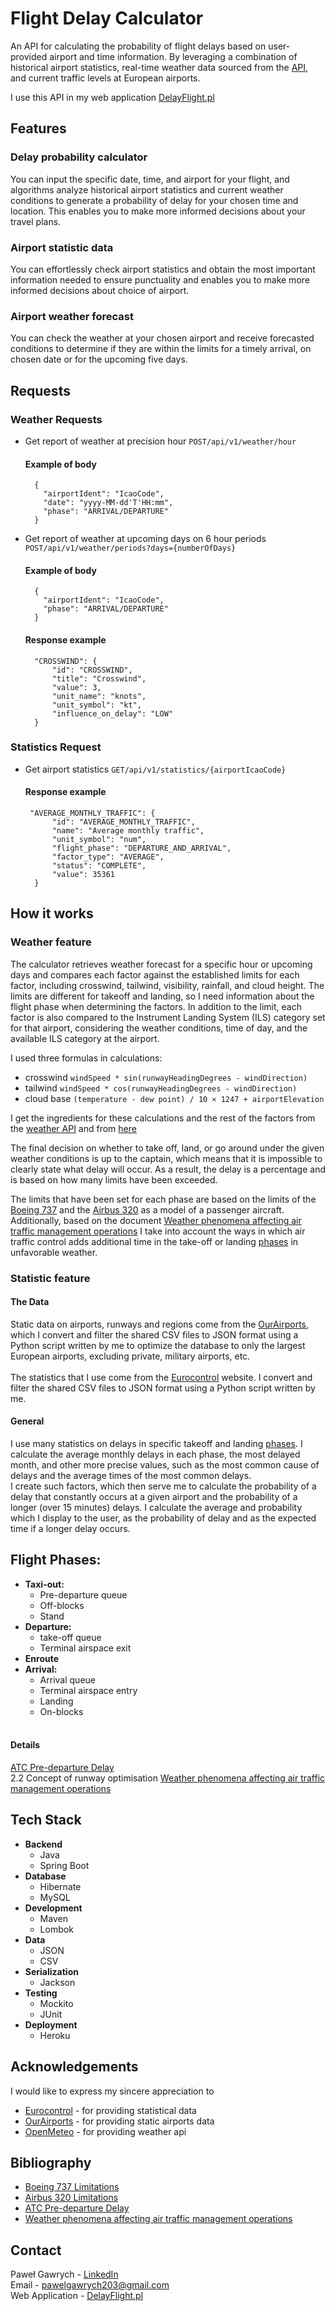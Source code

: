 # Flight Delay Calculator

An API for calculating the probability of flight delays based on user-provided airport and time information. By leveraging a combination of historical airport statistics, real-time weather data sourced from the [API](#acknowledgements), and current traffic levels at European airports.

I use this API in my web application [DelayFlight.pl](https://www.delayflight.pl)

## Features
  ### Delay probability calculator
  You can input the specific date, time, and airport for your flight, and algorithms analyze historical airport statistics and current weather conditions to generate a probability of delay for your chosen time and location. This enables you to make more informed decisions about your travel plans.
  
  ### Airport statistic data
  You can effortlessly check airport statistics and obtain the most important information needed to ensure punctuality and enables you to make more informed decisions about choice of airport.
  
  ### Airport weather forecast
  You can check the weather at your chosen airport and receive forecasted conditions to determine if they are within the limits for a timely arrival, on chosen date or for the upcoming five days.

## Requests
  ### Weather Requests
  * Get report of weather at precision hour `POST/api/v1/weather/hour`
  
    #### Example of body 
    ```
      {
        "airportIdent": "IcaoCode",
        "date": "yyyy-MM-dd'T'HH:mm",
        "phase": "ARRIVAL/DEPARTURE"
      }
    ```
* Get report of weather at upcoming days on 6 hour periods `POST/api/v1/weather/periods?days={numberOfDays}`

  #### Example of body
    ```
      {
        "airportIdent": "IcaoCode",
        "phase": "ARRIVAL/DEPARTURE"
      }
    ```

  #### Response example

  ```
    "CROSSWIND": {
        "id": "CROSSWIND",
        "title": "Crosswind",
        "value": 3,
        "unit_name": "knots",
        "unit_symbol": "kt",
        "influence_on_delay": "LOW"
    }
  ```

### Statistics Request
* Get airport statistics `GET/api/v1/statistics/{airportIcaoCode}`

  #### Response example
  
  ```
   "AVERAGE_MONTHLY_TRAFFIC": {
        "id": "AVERAGE_MONTHLY_TRAFFIC",
        "name": "Average monthly traffic",
        "unit_symbol": "num",
        "flight_phase": "DEPARTURE_AND_ARRIVAL",
        "factor_type": "AVERAGE",
        "status": "COMPLETE",
        "value": 35361
    }
  ```

## How it works
  ### Weather feature
  The calculator retrieves weather forecast for a specific hour or upcoming days and compares each factor against the established limits for each factor, including crosswind, tailwind, visibility, rainfall, and cloud height. The limits are different for takeoff and landing, so I need information about the flight phase when determining the factors. In addition to the limit, each factor is also compared to the Instrument Landing System (ILS) category set for that airport, considering the weather conditions, time of day, and the available ILS category at the airport.

  I used three formulas in calculations:
  * crosswind `windSpeed * sin(runwayHeadingDegrees - windDirection)`
  * tailwind `windSpeed * cos(runwayHeadingDegrees - windDirection)`
  * cloud base `(temperature - dew point) / 10 × 1247 + airportElevation`

  I get the ingredients for these calculations and the rest of the factors from the [weather API](#acknowledgements) and from [here](#the-data)


  The final decision on whether to take off, land, or go around under the given weather conditions is up to the captain, which means that it is impossible to clearly state what delay will occur. As a result, the delay is a percentage and is based on how many limits have been exceeded.

  The limits that have been set for each phase are based on the limits of the [Boeing 737](#bibliography) and the [Airbus 320](#bibliography) as a model of a passenger aircraft.
  Additionally, based on the document [Weather phenomena affecting air traffic management operations](#bibliography) I take into account the ways in which air traffic control adds additional time in the take-off or landing [phases](#flight-phases) in unfavorable weather.


  ### Statistic feature
  #### The Data
  Static data on airports, runways and regions come from the [OurAirports](#acknowledgements), which I convert and filter the shared CSV files to JSON format using a Python script written by me to optimize the database to only the largest European airports, excluding private, military airports, etc.<br/><br/>
  The statistics that I use come from the [Eurocontrol](#acknowledgements) website. I convert and filter the shared CSV files to JSON format using a Python script written by me.
  
  #### General
   I use many statistics on delays in specific takeoff and landing [phases](#flight-phases). I calculate the average monthly delays in each phase, the most delayed month, and other more precise values, such as the most common cause of delays and the average times of the most common delays. <br /> I create such factors, which then serve me to calculate the probability of a delay that constantly occurs at a given airport and the probability of a longer (over 15 minutes) delays. I calculate the average and probability which I display to the user, as the probability of delay and as the expected time if a longer delay occurs.

  ## Flight Phases:
  * **Taxi-out:**
    * Pre-departure queue
    * Off-blocks
    * Stand
  * **Departure:**
    * take-off queue
    * Terminal airspace exit
  * **Enroute**
  * **Arrival:**
    * Arrival queue
    * Terminal airspace entry
    * Landing
    * On-blocks
  <br/> <br/>
  #### Details
  [ATC Pre-departure Delay](#bibliography) <br /> 2.2 Concept of runway optimisation [Weather phenomena affecting air traffic management operations](#bibliography) 

## Tech Stack
* **Backend**
  * Java
  * Spring Boot
* **Database**
  * Hibernate
  * MySQL
* **Development**
  * Maven
  * Lombok
* **Data**
  * JSON
  * CSV
* **Serialization**
  * Jackson
* **Testing**
  * Mockito
  * JUnit
* **Deployment**
  * Heroku

## Acknowledgements
I would like to express my sincere appreciation to 
* [Eurocontrol](https://www.eurocontrol.int) - for providing statistical data
* [OurAirports](https://www.ourairports.com) - for providing static airports data
* [OpenMeteo](https://www.open-meteo.com) - for providing weather api

## Bibliography
* [Boeing 737 Limitations](http://www.b737.org.uk/limitations.htm)
* [Airbus 320 Limitations](https://wiki.ivao.aero/en/home/training/mediawiki/pending/Airbus_320_Limitations)
* [ATC Pre-departure Delay](https://ansperformance.eu/definition/atc-pre-departure-delay/)
* [Weather phenomena affecting air traffic management operations](https://ansperformance.eu/library/ATXIT_indicator_documentation_mar23.pdf)

## Contact
Paweł Gawrych - [LinkedIn](https://www.linkedin.com/in/Gawrych) <br/>
Email - pawelgawrych203@gmail.com <br/>
Web Application - [DelayFlight.pl](https://www.delayflight.pl/) <br/>
